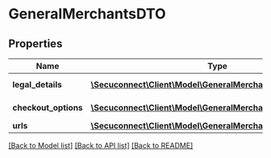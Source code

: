 # GeneralMerchantsDTO

## Properties
Name | Type | Description | Notes
------------ | ------------- | ------------- | -------------
**legal_details** | [**\Secuconnect\Client\Model\GeneralMerchantsLegalDetails[]**](GeneralMerchantsLegalDetails.md) | Legal details | [optional] 
**checkout_options** | [**\Secuconnect\Client\Model\GeneralMerchantsCheckoutOptions**](GeneralMerchantsCheckoutOptions.md) | Checkout options | [optional] 
**urls** | [**\Secuconnect\Client\Model\GeneralMerchantsUrls[]**](GeneralMerchantsUrls.md) | Urls | [optional] 

[[Back to Model list]](../README.md#documentation-for-models) [[Back to API list]](../README.md#documentation-for-api-endpoints) [[Back to README]](../README.md)


